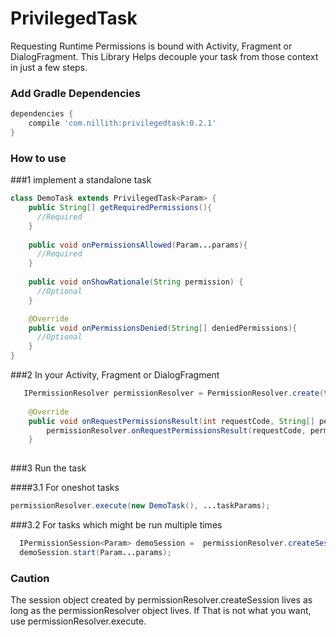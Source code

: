 # PrivilegedTask
Requesting Runtime Permissions is bound with Activity, Fragment or DialogFragment. This Library Helps decouple your task from those context in just a few steps.

### Add Gradle Dependencies

```groovy
dependencies {
    compile 'com.nillith:privilegedtask:0.2.1'
}
```
### How to use
###1 implement a standalone task
```java
class DemoTask extends PrivilegedTask<Param> {
    public String[] getRequiredPermissions(){
      //Required
    }
    
    public void onPermissionsAllowed(Param...params){
      //Required
    }
    
    public void onShowRationale(String permission) {
      //Optional
    }

    @Override
    public void onPermissionsDenied(String[] deniedPermissions){
      //Optional
    }
}
```

###2 In your Activity, Fragment or DialogFragment
```java
   IPermissionResolver permissionResolver = PermissionResolver.create(this);
   
    @Override
    public void onRequestPermissionsResult(int requestCode, String[] permissions, int[] grantResults) {
        permissionResolver.onRequestPermissionsResult(requestCode, permissions, grantResults);
    }
   
```

###3 Run the task

####3.1 For oneshot tasks

```java
permissionResolver.execute(new DemoTask(), ...taskParams);
```

###3.2 For tasks which might be run multiple times

```java
  IPermissionSession<Param> demoSession =  permissionResolver.createSession(new DemoTask());
  demoSession.start(Param...params);
```

### Caution
The session object created by permissionResolver.createSession lives as long as the permissionResolver object lives. If That is not what you want, use permissionResolver.execute.
  
  
